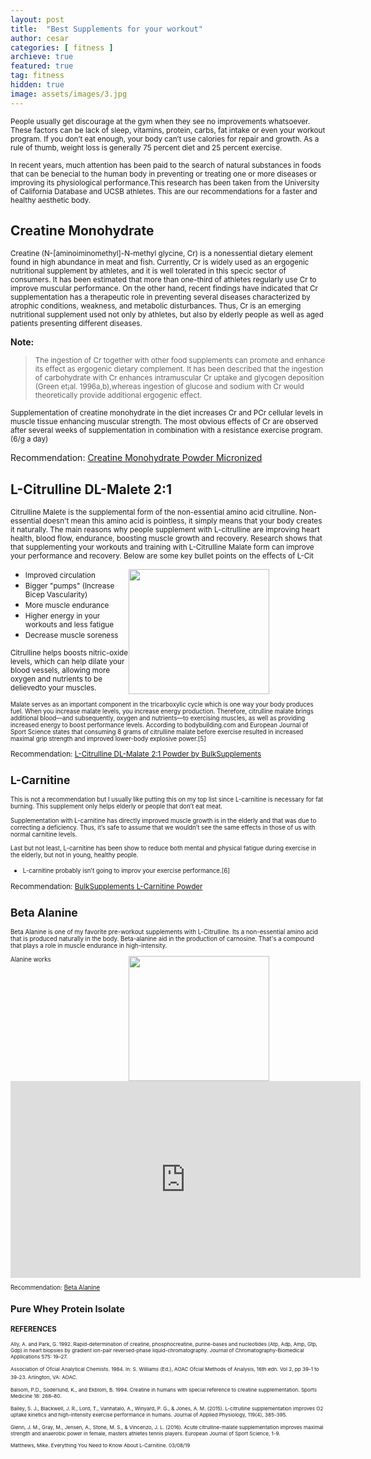 ```yaml
---
layout: post
title:  "Best Supplements for your workout"
author: cesar
categories: [ fitness ]
archieve: true
featured: true
tag: fitness
hidden: true
image: assets/images/3.jpg
---
```


<p><small>People usually get discourage at the gym when they see no improvements whatsoever. These factors can be lack of sleep, vitamins, protein, carbs, fat intake or even your workout program. If you don’t eat enough, your body can’t use calories for repair and growth.  As a rule of thumb, weight loss is generally 75 percent diet and 25 percent exercise. </small></p>

<p><small>In recent years, much attention has been paid to the search of natural substances in foods that can be
benecial to the human body in preventing or treating one or more diseases or improving its physiological
performance.This research has been taken from the University of California Database and UCSB athletes. This are our recommendations for a faster and healthy aesthetic body. </small></p>


## Creatine Monohydrate 

<p><small>Creatine (N-[aminoiminomethyl]-N-methyl glycine, Cr) is a nonessential dietary element
found in high abundance in meat and fish. Currently, Cr is widely used as an ergogenic nutritional supplement
by athletes, and it is well tolerated in this specic sector of consumers. It has been estimated that
more than one-third of athletes regularly use Cr to improve muscular performance. On the other hand,
recent  findings have indicated that Cr supplementation has a therapeutic role in preventing several diseases
characterized by atrophic conditions, weakness, and metabolic disturbances. Thus, Cr is an emerging
nutritional supplement used not only by athletes, but also by elderly people as well as aged patients
presenting different diseases. </small></p>

<div id="amzn-assoc-ad-a7e4ebc7-eafd-4f1d-b287-846746261ff7"></div><script async src="//z-na.amazon-adsystem.com/widgets/onejs?MarketPlace=US&adInstanceId=a7e4ebc7-eafd-4f1d-b287-846746261ff7"></script>

<b>Note:</b>
><p><small>The ingestion of Cr together with other food supplements can promote and enhance its effect as ergogenic dietary complement. It has been described that the ingestion of carbohydrate with Cr enhances intramuscular Cr uptake and glycogen deposition (Green et¡al. 1996a,b),whereas ingestion of glucose and sodium with Cr would theoretically provide additional ergogenic effect. </small></p>

<p><small> Supplementation of creatine monohydrate in the diet increases Cr and PCr cellular levels in muscle tissue enhancing muscular strength. The most obvious effects of Cr are observed after several weeks of supplementation in combination with a resistance exercise program.(6/g a day)</small></p>

Recommendation: <a href="https://amzn.to/2HmyLNh">Creatine Monohydrate Powder Micronized</a>

## L-Citrulline DL-Malete 2:1 
<p><small> Citrulline Malete is the supplemental form of the non-essential amino acid citrulline. Non-essential doesn't mean this amino acid is pointless, it simply means that your body creates it naturally. The main reasons why people supplement with L-citrulline are improving heart health, blood flow, endurance, boosting muscle growth and recovery. Research shows that that supplementing your workouts and training with L-Citrulline Malate form can improve your performance and recovery. Below are some key bullet points on the effects of L-Cit </small></p>

  <img src="https://i.pinimg.com/originals/70/36/26/70362625fd99ec58ee7a63bdf7cc5d94.jpg" style="width:225px;height:200px;margin-right:90px;float: right;">
  
  
+ <small> Improved circulation   </small>
+ <small> Bigger "pumps" (Increase Bicep Vascularity)  </small>
+ <small> More muscle endurance   </small>
+ <small> Higher energy in your workouts and less fatigue   </small>
+ <small> Decrease muscle soreness   </small>

<small> Citrulline helps boosts nitric-oxide levels, which can help dilate your blood vessels, allowing more oxygen and nutrients to be delievedto your muscles. 
  
<div id="amzn-assoc-ad-e57450d0-d647-4170-b574-f0c1fdf9df72"></div><script async src="//z-na.amazon-adsystem.com/widgets/onejs?MarketPlace=US&adInstanceId=e57450d0-d647-4170-b574-f0c1fdf9df72"></script>

<small>Malate serves as an important component in the tricarboxylic cycle which is one way your body produces fuel. When you increase malate levels, you increase energy production. Therefore, citrulline malate brings additional blood—and subsequently, oxygen and nutrients—to exercising muscles, as well as providing increased energy to boost performance levels. According to bodybuilding.com and European Journal of Sport Science states that consuming 8 grams of citrulline malate before exercise resulted in increased maximal grip strength and improved lower-body explosive power.[5]</small>

Recommendation: <a href="https://amzn.to/2IWrBSE">L-Citrulline DL-Malate 2:1 Powder by BulkSupplements</a>


## L-Carnitine 

<small> This is not a recommendation but I usually like putting this on my top list since L-carnitine is necessary for fat burning. This supplement only helps elderly or people that don’t eat meat. </small>

<small>Supplementation with L-carnitine has directly improved muscle growth is in the elderly and that was due to correcting a deficiency. Thus, it’s safe to assume that we wouldn’t see the same effects in those of us with normal carnitine levels.</small>

<div id="amzn-assoc-ad-f30b4ef0-2205-43e9-89cf-7fbc78018b1e"></div><script async src="//z-na.amazon-adsystem.com/widgets/onejs?MarketPlace=US&adInstanceId=f30b4ef0-2205-43e9-89cf-7fbc78018b1e"></script>

<small>Last but not least, L-carnitine has been show to reduce both mental and physical fatigue during exercise in the elderly, but not in young, healthy people.</small> 

+ <small>L-carnitine probably isn’t going to improv your exercise performance.[6] </small>

Recommendation: <a href="https://amzn.to/2SPjMO3">BulkSupplements L-Carnitine Powder</a>


## Beta Alanine 

<small>Beta Alanine is one of my favorite pre-workout supplements with L-Citrulline. Its a non-essential amino acid that is produced naturally in the body. Beta-alanine aid in the production of carnosine. That's a compound that plays a role in muscle endurance in high-intensity.</small>


  <img src="http://muaythaipros.com/wp-content/uploads/2014/02/beta-alanine.jpg" style="width:225px;height:200px;margin-right:90px;float: right;">

<small>Alanine works 



<iframe width="560" height="315" src="https://www.youtube.com/embed/xpM99OmUZY8?controls=0" frameborder="0" allow="accelerometer; autoplay; encrypted-media; gyroscope; picture-in-picture" allowfullscreen></iframe>



Recommendation: <a href="https://amzn.to/2EVQmKI">Beta Alanine</a>

## Pure Whey Protein Isolate 

<div id="amzn-assoc-ad-fa19bfe7-9e28-441e-b7f2-0939aa944c59"></div><script async src="//z-na.amazon-adsystem.com/widgets/onejs?MarketPlace=US&adInstanceId=fa19bfe7-9e28-441e-b7f2-0939aa944c59"></script>


### REFERENCES
<small>Ally, A. and Park, G. 1992. Rapid-determination of creatine, phosphocreatine, purine-bases and nucleotides
(Atp, Adp, Amp, Gtp, Gdp) in heart biopsies by gradient ion-pair reversed-phase liquid-chromatography.
Journal of Chromatography-Biomedical Applications 575: 19–27.</small>

<small> Association of Ofcial Analytical Chemists. 1984. In: S. Williams (Ed.), AOAC Ofcial Methods of Analysis,
16th edn. Vol 2, pp 39-1 to 39-23. Arlington, VA: AOAC.</small>

<small>Balsom, P.D., Soderlund, K., and Ekblom, B. 1994. Creatine in humans with special reference to creatine
supplementation. Sports Medicine 18: 268–80.</small>

<small>Bailey, S. J., Blackwell, J. R., Lord, T., Vanhatalo, A., Winyard, P. G., & Jones, A. M. (2015). L-citrulline supplementation improves O2 uptake kinetics and high-intensity exercise performance in humans. Journal of Applied Physiology, 119(4), 385-395.</small>

<small>Glenn, J. M., Gray, M., Jensen, A., Stone, M. S., & Vincenzo, J. L. (2016). Acute citrulline-malate supplementation improves maximal strength and anaerobic power in female, masters athletes tennis players. European Journal of Sport Science, 1-9.</small>

<small> Matthews, Mike. Everything You Need to Know About L-Carnitine. 03/08/19 </small>



